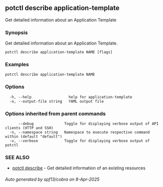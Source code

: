 ## potctl describe application-template

Get detailed information about an Application Template

### Synopsis

Get detailed information about an Application Template.

```
potctl describe application-template NAME [flags]
```

### Examples

```
potctl describe application-template NAME
```

### Options

```
  -h, --help                 help for application-template
  -o, --output-file string   YAML output file
```

### Options inherited from parent commands

```
      --debug              Toggle for displaying verbose output of API clients (HTTP and SSH)
  -n, --namespace string   Namespace to execute respective command within (default "default")
  -v, --verbose            Toggle for displaying verbose output of potctl
```

### SEE ALSO

* [potctl describe](potctl_describe.md)	 - Get detailed information of an existing resources

###### Auto generated by spf13/cobra on 8-Apr-2025
